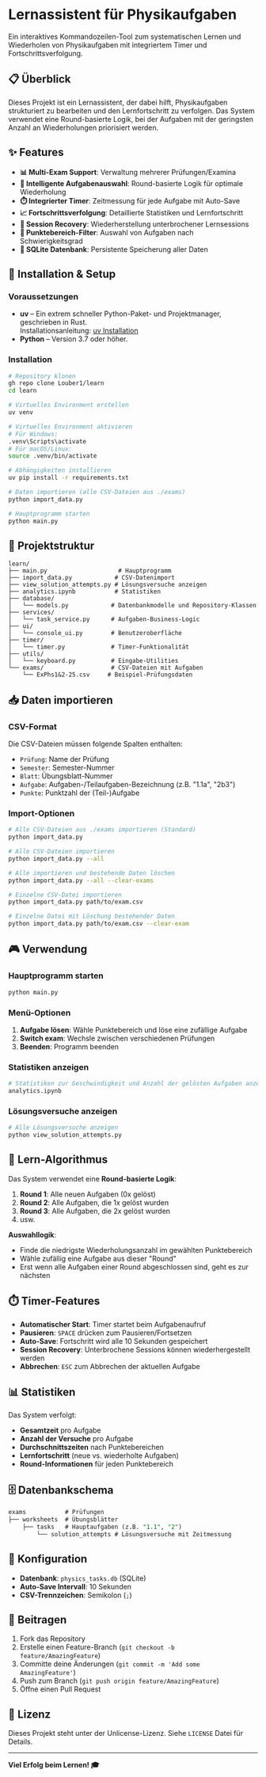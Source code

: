 # Lernassistent für Physikaufgaben

Ein interaktives Kommandozeilen-Tool zum systematischen Lernen und Wiederholen von Physikaufgaben mit integriertem Timer und Fortschrittsverfolgung.

## 📋 Überblick

Dieses Projekt ist ein Lernassistent, der dabei hilft, Physikaufgaben strukturiert zu bearbeiten und den Lernfortschritt zu verfolgen. Das System verwendet eine Round-basierte Logik, bei der Aufgaben mit der geringsten Anzahl an Wiederholungen priorisiert werden.

## ✨ Features

- **📊 Multi-Exam Support**: Verwaltung mehrerer Prüfungen/Examina
- **🎯 Intelligente Aufgabenauswahl**: Round-basierte Logik für optimale Wiederholung
- **⏱️ Integrierter Timer**: Zeitmessung für jede Aufgabe mit Auto-Save
- **📈 Fortschrittsverfolgung**: Detaillierte Statistiken und Lernfortschritt
- **🔄 Session Recovery**: Wiederherstellung unterbrochener Lernsessions
- **📝 Punktebereich-Filter**: Auswahl von Aufgaben nach Schwierigkeitsgrad
- **💾 SQLite Datenbank**: Persistente Speicherung aller Daten

## 🚀 Installation & Setup

### Voraussetzungen

- **uv** – Ein extrem schneller Python-Paket- und Projektmanager, geschrieben in Rust.  
  Installationsanleitung: [uv Installation](https://docs.astral.sh/uv/getting-started/installation/)
- **Python** – Version 3.7 oder höher.

### Installation
```bash
# Repository klonen
gh repo clone Louber1/learn
cd learn

# Virtuelles Environment erstellen
uv venv

# Virtuelles Environment aktivieren
# Für Windows:
.venv\Scripts\activate
# Für macOS/Linux:
source .venv/bin/activate

# Abhängigkeiten installieren
uv pip install -r requirements.txt

# Daten importieren (alle CSV-Dateien aus ./exams)
python import_data.py

# Hauptprogramm starten
python main.py
```

## 📁 Projektstruktur

```
learn/
├── main.py                    # Hauptprogramm
├── import_data.py            # CSV-Datenimport
├── view_solution_attempts.py # Lösungsversuche anzeigen
├── analytics.ipynb           # Statistiken
├── database/
│   └── models.py            # Datenbankmodelle und Repository-Klassen
├── services/
│   └── task_service.py      # Aufgaben-Business-Logic
├── ui/
│   └── console_ui.py        # Benutzeroberfläche
├── timer/
│   └── timer.py             # Timer-Funktionalität
├── utils/
│   └── keyboard.py          # Eingabe-Utilities
└── exams/                   # CSV-Dateien mit Aufgaben
    └── ExPhs1&2-25.csv     # Beispiel-Prüfungsdaten
```

## 📥 Daten importieren

### CSV-Format
Die CSV-Dateien müssen folgende Spalten enthalten:
- `Prüfung`: Name der Prüfung
- `Semester`: Semester-Nummer
- `Blatt`: Übungsblatt-Nummer
- `Aufgabe`: Aufgaben-/Teilaufgaben-Bezeichnung (z.B. "1.1a", "2b3")
- `Punkte`: Punktzahl der (Teil-)Aufgabe

### Import-Optionen

```bash
# Alle CSV-Dateien aus ./exams importieren (Standard)
python import_data.py

# Alle CSV-Dateien importieren
python import_data.py --all

# Alle importieren und bestehende Daten löschen
python import_data.py --all --clear-exams

# Einzelne CSV-Datei importieren
python import_data.py path/to/exam.csv

# Einzelne Datei mit Löschung bestehender Daten
python import_data.py path/to/exam.csv --clear-exam
```

## 🎮 Verwendung

### Hauptprogramm starten
```bash
python main.py
```

### Menü-Optionen
1. **Aufgabe lösen**: Wähle Punktebereich und löse eine zufällige Aufgabe
2. **Switch exam**: Wechsle zwischen verschiedenen Prüfungen
3. **Beenden**: Programm beenden

### Statistiken anzeigen
```bash
# Statistiken zur Geschwindigkeit und Anzahl der gelösten Aufgaben anzeigen
analytics.ipynb
```

### Lösungsversuche anzeigen
```bash
# Alle Lösungsversuche anzeigen
python view_solution_attempts.py
```

## 🧠 Lern-Algorithmus

Das System verwendet eine **Round-basierte Logik**:

1. **Round 1**: Alle neuen Aufgaben (0x gelöst)
2. **Round 2**: Alle Aufgaben, die 1x gelöst wurden
3. **Round 3**: Alle Aufgaben, die 2x gelöst wurden
4. usw.

**Auswahllogik**:
- Finde die niedrigste Wiederholungsanzahl im gewählten Punktebereich
- Wähle zufällig eine Aufgabe aus dieser "Round"
- Erst wenn alle Aufgaben einer Round abgeschlossen sind, geht es zur nächsten

## ⏱️ Timer-Features

- **Automatischer Start**: Timer startet beim Aufgabenaufruf
- **Pausieren**: `SPACE` drücken zum Pausieren/Fortsetzen
- **Auto-Save**: Fortschritt wird alle 10 Sekunden gespeichert
- **Session Recovery**: Unterbrochene Sessions können wiederhergestellt werden
- **Abbrechen**: `ESC` zum Abbrechen der aktuellen Aufgabe

## 📊 Statistiken

Das System verfolgt:
- **Gesamtzeit** pro Aufgabe
- **Anzahl der Versuche** pro Aufgabe
- **Durchschnittszeiten** nach Punktebereichen
- **Lernfortschritt** (neue vs. wiederholte Aufgaben)
- **Round-Informationen** für jeden Punktebereich

## 🗄️ Datenbankschema

```sql
exams           # Prüfungen
├── worksheets  # Übungsblätter
    ├── tasks   # Hauptaufgaben (z.B. "1.1", "2")
        └── solution_attempts # Lösungsversuche mit Zeitmessung
```

## 🔧 Konfiguration

- **Datenbank**: `physics_tasks.db` (SQLite)
- **Auto-Save Intervall**: 10 Sekunden
- **CSV-Trennzeichen**: Semikolon (`;`)

## 🤝 Beitragen

1. Fork das Repository
2. Erstelle einen Feature-Branch (`git checkout -b feature/AmazingFeature`)
3. Committe deine Änderungen (`git commit -m 'Add some AmazingFeature'`)
4. Push zum Branch (`git push origin feature/AmazingFeature`)
5. Öffne einen Pull Request

## 📝 Lizenz

Dieses Projekt steht unter der Unlicense-Lizenz. Siehe `LICENSE` Datei für Details.

---

**Viel Erfolg beim Lernen! 🎓**
